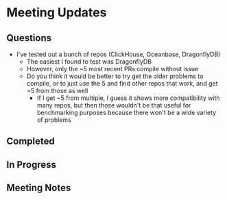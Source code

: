 # Meeting Updates

## Questions

- I've tested out a bunch of repos (ClickHouse, Oceanbase, DragonflyDB)
  - The easiest I found to test was DragonflyDB
  - However, only the ~5 most recent PRs compile without issue
  - Do you think it would be better to try get the older problems to compile, or to just use the 5 and find other repos that work, and get ~5 from those as well
    - If I get ~5 from multiple, I guess it shows more compatibility with many repos, but then those wouldn't be that useful for benchmarking purposes because there won't be a wide variety of problems

## Completed

## In Progress

## Meeting Notes
